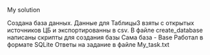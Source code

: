 My solution 


Создана база данных. 
Данные для Таблицы3 взяты с открытых источников ЦБ и экспортированны в csv.
В файле create_database написаны скрипты для создания базы
Сама база - Base
Работал  в формате SQLite
Ответы на задание в файле My_task.txt
